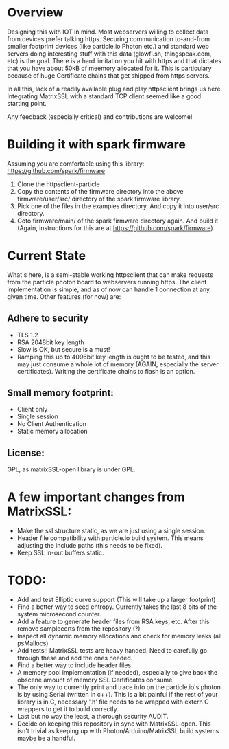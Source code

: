 # Overview
Designing this with IOT in mind. Most webservers willing to collect data from
devices prefer talking https. Securing communication to-and-from smaller
footprint devices (like particle.io Photon etc.) and standard web servers doing
interesting stuff with this data (glowfi.sh, thingspeak.com, etc) is the goal.
There is a hard limitation you hit with https and that dictates that you have
about 50kB of meemory allocated for it. This is particulary because of huge
Certificate chains that get shipped from https servers.

In all this, lack of a readily available plug and play httpsclient brings us
here. Integrating MatrixSSL with a standard TCP client seemed like a good
starting point.

Any feedback (especially critical) and contributions are welcome!

# Building it with spark firmware

Assuming you are comfortable using this library: https://github.com/spark/firmware
1. Clone the httpsclient-particle
2. Copy the contents of the firmware directory into the above firmware/user/src/ directory of the spark firmware library.
3. Pick one of the files in the examples directory. And copy it into user/src directory.
4. Goto firmware/main/ of the spark firmware directory again. And build it (Again, instructions for this are at https://github.com/spark/firmware)

# Current State
What's here, is a semi-stable working httpsclient that can make requests from
the particle photon board to webservers running https. The client
implementation is simple, and as of now can handle 1 connection at any given
time. Other features (for now) are:

## Adhere to security
- TLS 1.2
- RSA 2048bit key length
- Slow is OK, but secure is a must!
- Ramping this up to 4096bit key length is ought to be tested, and this may just
  consume a whole lot of memory (AGAIN, especially the server certificates).
  Writing the certificate chains to flash is an option.

## Small memory footprint:
- Client only
- Single session
- No Client Authentication
- Static memory allocation

## License:
GPL, as matrixSSL-open library is under GPL.

# A few important changes from MatrixSSL:
- Make the ssl structure static, as we are just using a single session.
- Header file compatibility with particle.io build system. This means
  adjusting the include paths (this needs to be fixed).
- Keep SSL in-out buffers static.

# TODO:
- Add and test Elliptic curve support (This will take up a larger footprint)
- Find a better way to seed entropy. Currently takes the last 8 bits of the
  system microsecond counter.
- Add a feature to generate header files from RSA keys, etc. After this remove
  samplecerts from the repository (?)
- Inspect all dynamic memory allocations and check for memory leaks (all psMallocs)
- Add tests!! MatrixSSL tests are heavy handed. Need to carefully go through these
  and add the ones needed.
- Find a better way to include header files
- A memory pool implementation (if needed), especially to give back the obscene
  amount of memory SSL Certificates consume.
- The only way to currently print and trace info on the particle.io's photon is
  by using Serial (written in c++). This is a bit painful if the rest of your
  library is in C, necessary '.h' file needs to be wrapped with extern C
  wrappers to get it to build correctly.
- Last but no way the least, a thorough security AUDIT.
- Decide on keeping this repository in sync with MatrixSSL-open. This isn't
  trivial as keeping up with Photon/Arduino/MatrixSSL build systems maybe be a
  handful.
